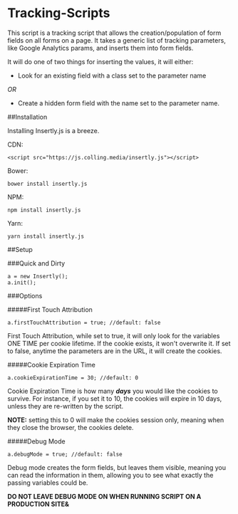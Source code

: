 # Tracking-Scripts

This script is a tracking script that allows the creation/population of form fields on all forms on a page. It takes a generic list of tracking parameters, like Google Analytics params, and inserts them into form fields.

It will do one of two things for inserting the values, it will either:

- Look for an existing field with a class set to the parameter name

_OR_

- Create a hidden form field with the name set to the parameter name.

##Installation

Installing Insertly.js is a breeze. 

CDN:
```
<script src="https://js.colling.media/insertly.js"></script>
```


Bower:
```
bower install insertly.js
```

NPM:
```
npm install insertly.js
```

Yarn:
```
yarn install insertly.js
```


##Setup

###Quick and Dirty
```
a = new Insertly();
a.init();
```


###Options

#####First Touch Attribution
```
a.firstTouchAttribution = true; //default: false
```

First Touch Attribution, while set to true, it will only look for the variables ONE TIME per cookie lifetime. If the cookie exists, it won't overwrite it. If set to false, anytime the parameters are in the URL, it will create the cookies.

#####Cookie Expiration Time
```
a.cookieExpirationTime = 30; //default: 0
```

Cookie Expiration Time is how many **_days_** you would like the cookies to survive. For instance, if you set it to 10, the cookies will expire in 10 days, unless they are re-written by the script.

**NOTE:** setting this to 0 will make the cookies session only, meaning when they close the browser, the cookies delete.

#####Debug Mode
```
a.debugMode = true; //default: false
```

Debug mode creates the form fields, but leaves them visible, meaning you can read the information in them, allowing you to see what exactly the passing variables could be.

**DO NOT LEAVE DEBUG MODE ON WHEN RUNNING SCRIPT ON A PRODUCTION SITE&**
